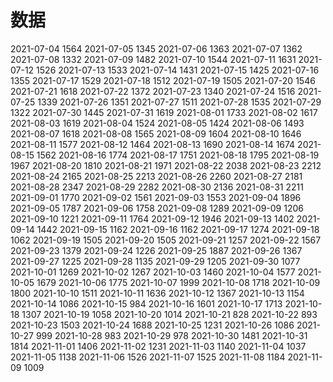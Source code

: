 # 数据
2021-07-04 1564
2021-07-05 1345
2021-07-06 1363
2021-07-07 1362
2021-07-08 1332
2021-07-09 1482
2021-07-10 1544
2021-07-11 1631
2021-07-12 1526
2021-07-13 1533
2021-07-14 1431
2021-07-15 1425
2021-07-16 1355
2021-07-17 1529
2021-07-18 1512
2021-07-19 1505
2021-07-20 1546
2021-07-21 1618
2021-07-22 1372
2021-07-23 1340
2021-07-24 1516
2021-07-25 1339
2021-07-26 1351
2021-07-27 1511
2021-07-28 1535
2021-07-29 1322
2021-07-30 1445
2021-07-31 1619
2021-08-01 1733
2021-08-02 1617
2021-08-03 1619
2021-08-04 1524
2021-08-05 1424
2021-08-06 1493
2021-08-07 1618
2021-08-08 1565
2021-08-09 1604
2021-08-10 1646
2021-08-11 1577
2021-08-12 1464
2021-08-13 1690
2021-08-14 1674
2021-08-15 1562
2021-08-16 1774
2021-08-17 1751
2021-08-18 1795
2021-08-19 1967
2021-08-20 1810
2021-08-21 1971
2021-08-22 2038
2021-08-23 2212
2021-08-24 2165
2021-08-25 2213
2021-08-26 2260
2021-08-27 2181
2021-08-28 2347
2021-08-29 2282
2021-08-30 2136
2021-08-31 2211
2021-09-01 1770
2021-09-02 1561
2021-09-03 1553
2021-09-04 1896
2021-09-05 1787
2021-09-06 1758
2021-09-08 1289
2021-09-09 1206
2021-09-10 1221
2021-09-11 1764
2021-09-12 1946
2021-09-13 1402
2021-09-14 1442
2021-09-15 1162
2021-09-16 1162
2021-09-17 1274
2021-09-18 1062
2021-09-19 1505
2021-09-20 1505
2021-09-21 1257
2021-09-22 1567
2021-09-23 1379
2021-09-24 1226
2021-09-25 1887
2021-09-26 1367
2021-09-27 1225
2021-09-28 1135
2021-09-29 1205
2021-09-30 1077
2021-10-01 1269
2021-10-02 1267
2021-10-03 1460
2021-10-04 1577
2021-10-05 1679
2021-10-06 1775
2021-10-07 1999
2021-10-08 1718
2021-10-09 1800
2021-10-10 1511
2021-10-11 1636
2021-10-12 1367
2021-10-13 1154
2021-10-14 1086
2021-10-15 984
2021-10-16 1601
2021-10-17 1713
2021-10-18 1307
2021-10-19 1058
2021-10-20 1014
2021-10-21 828
2021-10-22 893
2021-10-23 1503
2021-10-24 1688
2021-10-25 1231
2021-10-26 1086
2021-10-27 999
2021-10-28 983
2021-10-29 978
2021-10-30 1481
2021-10-31 1814
2021-11-01 1406
2021-11-02 1231
2021-11-03 1140
2021-11-04 1037
2021-11-05 1138
2021-11-06 1526
2021-11-07 1525
2021-11-08 1184
2021-11-09 1009
